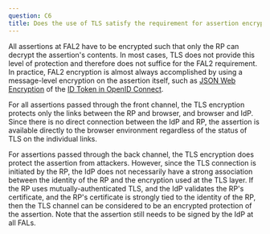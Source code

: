 ```yaml
---
question: C6
title: Does the use of TLS satisfy the requirement for assertion encryption at FAL2?
---
```

All assertions at FAL2 have to be encrypted such that only the RP can decrypt the assertion's contents. In most cases, TLS does not provide this level of protection and therefore does not suffice for the FAL2 requirement. In practice, FAL2 encryption is almost always accomplished by using a message-level encryption on the assertion itself, such as [JSON Web Encryption](https://tools.ietf.org/html/rfc7516) of the [ID Token in OpenID Connect](https://openid.net/specs/openid-connect-core-1_0.html#IDToken).

For all assertions passed through the front channel, the TLS encryption protects only the links between the RP and browser, and browser and IdP. Since there is no direct connection between the IdP and RP, the assertion is available directly to the browser environment regardless of the status of TLS on the individual links. 

For assertions passed through the back channel, the TLS encryption does protect the assertion from attackers. However, since the TLS connection is initiated by the RP, the IdP does not necessarily have a strong association between the identity of the RP and the encryption used at the TLS layer. If the RP uses mutually-authenticated TLS, and the IdP validates the RP's certificate, and the RP's certificate is strongly tied to the identity of the RP, then the TLS channel can be considered to be an encrypted protection of the assertion. Note that the assertion still needs to be signed by the IdP at all FALs. 
